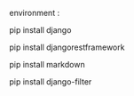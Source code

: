 environment : 

pip install django

pip install djangorestframework

pip install markdown

pip install django-filter
